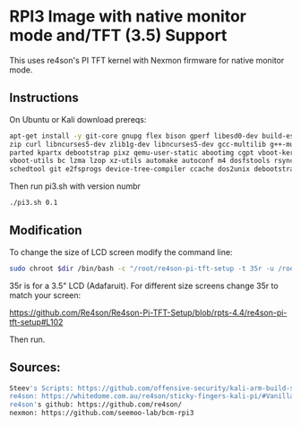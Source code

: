 # RPI3 Image with native monitor mode and/TFT (3.5) Support

This uses re4son's PI TFT kernel with Nexmon firmware for native monitor mode.

## Instructions

On Ubuntu or Kali download prereqs:
```bash
apt-get install -y git-core gnupg flex bison gperf libesd0-dev build-essential \
zip curl libncurses5-dev zlib1g-dev libncurses5-dev gcc-multilib g++-multilib \
parted kpartx debootstrap pixz qemu-user-static abootimg cgpt vboot-kernel-utils \
vboot-utils bc lzma lzop xz-utils automake autoconf m4 dosfstools rsync u-boot-tools \
schedtool git e2fsprogs device-tree-compiler ccache dos2unix debootstrap
```
Then run pi3.sh with version numbr
```bash
./pi3.sh 0.1
```

## Modification

To change the size of LCD screen modify the command line:
```bash
sudo chroot $dir /bin/bash -c "/root/re4son-pi-tft-setup -t 35r -u /root"
```
35r is for a 3.5" LCD (Adafaruit).  For different size screens change 35r to match your screen:

https://github.com/Re4son/Re4son-Pi-TFT-Setup/blob/rpts-4.4/re4son-pi-tft-setup#L102

Then run.

## Sources:

```bash
Steev's Scripts: https://github.com/offensive-security/kali-arm-build-scripts
re4son: https://whitedome.com.au/re4son/sticky-fingers-kali-pi/#Vanilla
re4son's github: https://github.com/re4son/
nexmon: https://github.com/seemoo-lab/bcm-rpi3
```

